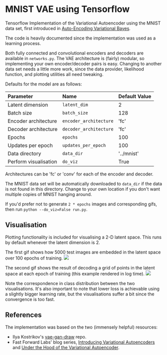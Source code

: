 # MNIST VAE using Tensorflow
Tensorflow Implementation of the Variational Autoencoder using the MNIST data set, first introduced in [Auto-Encoding Variational Bayes](https://arxiv.org/abs/1312.6114).

The code is heavily documented since the implementation was used as a learning process.

Both fully connected and convolutional encoders and decoders are available in `networks.py`. The VAE architecture is (fairly) modular, so implementing your own encoder/decoder pairs is easy. Changing to another data set needs a little more work, since the data provider, likelihood function, and plotting utilities all need tweaking.

Defaults for the model are as follows:

| Parameter        | Name | Default Value |
| :------------- | :------------- | :-----|
| Latent dimension      | `latent_dim` | 2 |
| Batch size      | `batch_size` |   128 |
| Encoder architecture | `encoder_architecture`      |    'fc' |
| Decoder architecture | `decoder_architecture`      |    'fc' |
| Epochs | `epochs`      |    100 |
| Updates per epoch| `updates_per_epoch`      |    100 |
| Data directory | `data_dir`      |  '../mnist'   |
| Perform visualisation | `do_viz`|    True |

Architectures can be 'fc' or 'conv' for each of the encoder and decoder.

The MNIST data set will be automatically downloaded to `data_dir` if the data is not found in this directory. Change to your own location if you don't want multiple copies of MNIST hanging around.

If you'd prefer not to generate `2 * epochs` images and corresponding gifs, then run `python --do_viz=False run.py`.

## Visualisation
Plotting functionality is included for visualising a 2-D latent space. This runs by default whenever the latent dimension is 2.

The first gif shows how 5000 test images are embedded in the latent space over 100 epochs of training.
![](spread.gif)

The second gif shows the result of decoding a grid of points in the latent space at each epoch of training (this example rendered in log time).
![](canvas.gif)

Note the correspondence in class distribution between the two visualisations. It's also important to note that lower loss is achievable using a slightly bigger learning rate, but the visualisations suffer a bit since the convergence is too fast.

## References
The implementation was based on the two (immensely helpful) resources:

* Ilya Kostrikov's [vae-gan-draw](https://github.com/ikostrikov/TensorFlow-VAE-GAN-DRAW) repo.
* Fast Forward Labs' blog series, [Introducing Variational Autoencoders](http://blog.fastforwardlabs.com/2016/08/12/introducing-variational-autoencoders-in-prose-and.html) and [Under the Hood of the Variational Autoencoder](http://blog.fastforwardlabs.com/2016/08/22/under-the-hood-of-the-variational-autoencoder-in.html).
